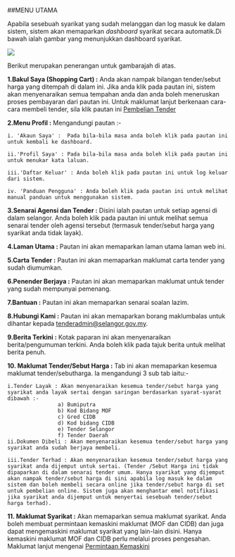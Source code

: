 ##MENU UTAMA

Apabila sesebuah syarikat yang sudah melanggan dan log masuk ke dalam sistem, sistem akan memaparkan *dashboard* syarikat secara automatik.Di bawah ialah gambar yang menunjukkan dashboard syarikat.

![](/docs/public/content/images/dashboard_syarikat/dashboard.png)

Berikut merupakan penerangan untuk gambarajah di atas.

**1.Bakul Saya (Shopping Cart) :** Anda akan nampak bilangan tender/sebut harga yang ditempah di dalam ini. Jika anda klik pada pautan ini, sistem akan menyenaraikan semua tempahan anda dan anda boleh meneruskan proses pembayaran dari pautan ini. Untuk maklumat lanjut berkenaan cara-cara membeli tender, sila klik pautan ini [Pembelian Tender](/manuals/pembelian_tender)

**2.Menu Profil :** Mengandungi pautan :-

    i. 'Akaun Saya' :  Pada bila-bila masa anda boleh klik pada pautan ini untuk kembali ke dashboard.

    ii.'Profil Saya' : Pada bila-bila masa anda boleh klik pada pautan ini untuk menukar kata laluan.

    iii.'Daftar Keluar' : Anda boleh klik pada pautan ini untuk log keluar dari sistem.

    iv. 'Panduan Pengguna' : Anda boleh klik pada pautan ini untuk melihat manual panduan untuk menggunakan sistem.

**3.Senarai Agensi dan Tender :** Disini ialah pautan untuk setiap agensi di dalam selangor. Anda boleh klik pada pautan ini untuk melihat semua senarai tender oleh agensi tersebut (termasuk tender/sebut harga yang syarikat anda tidak layak).

**4.Laman Utama :** Pautan ini akan memaparkan laman utama laman web ini.

**5.Carta Tender :** Pautan ini akan memaparkan maklumat carta tender yang sudah diumumkan.

**6.Penender Berjaya :** Pautan ini akan memaparkan maklumat untuk tender yang sudah mempunyai pemenang.

**7.Bantuan :** Pautan ini akan memaparkan senarai soalan lazim.

**8.Hubungi Kami :** Pautan ini akan memaparkan borang maklumbalas untuk dihantar kepada tenderadmin@selangor.gov.my.

**9.Berita Terkini :** Kotak paparan ini akan menyenaraikan berita/pengumuman terkini. Anda boleh klik pada tajuk berita untuk melihat berita penuh.

**10. Maklumat Tender/Sebut Harga :** Tab ini akan memaparkan kesemua maklumat tender/sebutharga. Ia mengandungi 3 sub tab iaitu:-

    i.Tender Layak : Akan menyenaraikan kesemua tender/sebut harga yang syarikat anda layak sertai dengan saringan berdasarkan syarat-syarat dibawah :-
                    a) Bumiputra
                    b) Kod Bidang MOF
                    c) Gred CIDB
                    d) Kod bidang CIDB
                    e) Tender Selangor
                    f) Tender Daerah
    ii.Dokumen Dibeli : Akan menyenaraikan kesemua tender/sebut harga yang syarikat anda sudah berjaya membeli.

    iii.Tender Terhad : Akan menyenaraikan kesemua tender/sebut harga yang syarikat anda dijemput untuk sertai. (Tender /Sebut Harga ini tidak dipaparkan di dalam senarai tender umum. Hanya syarikat yang dijemput akan nampak tender/sebut harga di sini apabila log masuk ke dalam sistem dan boleh membeli secara online jika tender/sebut harga di set untuk pembelian online. Sistem juga akan menghantar emel notifikasi jika syarikat anda dijemput untuk menyertai sesebuah tender/sebut harga terhad).

**11. Maklumat Syarikat :** Akan memaparkan semua maklumat syarikat. Anda boleh membuat permintaan kemaskini maklumat (MOF dan CIDB)  dan juga dapat mengemaskini maklumat syarikat yang lain-lain disini. Hanya kemaskini maklumat MOF dan CIDB perlu melalui proses pengesahan. Maklumat lanjut mengenai [Permintaan Kemaskini](/manuals/permintaan_kemaskini)















